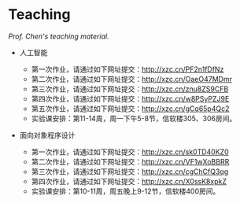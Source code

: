# Teaching

*Prof. Chen's teaching material.*



- 人工智能

   - 第一次作业，请通过如下网址提交：http://xzc.cn/PF2n1fDfNz
   - 第二次作业，请通过如下网址提交：http://xzc.cn/OaeO47MDmr
   - 第三次作业，请通过如下网址提交：http://xzc.cn/znu8ZS9CFB
   - 第四次作业，请通过如下网址提交：http://xzc.cn/w8PSyPZJ9E
   - 第五次作业，请通过如下网址提交：http://xzc.cn/gCq65p4Qc2
   - 实验课安排：第11-14周，周一下午5-8节，信软楼305、306房间。

+ 面向对象程序设计

   + 第一次作业，请通过如下网址提交：http://xzc.cn/sk0TD40KZ0
   + 第二次作业，请通过如下网址提交：http://xzc.cn/VF1wXoBBRR
   + 第三次作业，请通过如下网址提交：http://xzc.cn/cgChCfQ3qg
   + 第四次作业，请通过如下网址提交：http://xzc.cn/X0ssK8xpkZ
   + 实验课安排：第10-11周，周五晚上9-12节，信软楼400房间。
